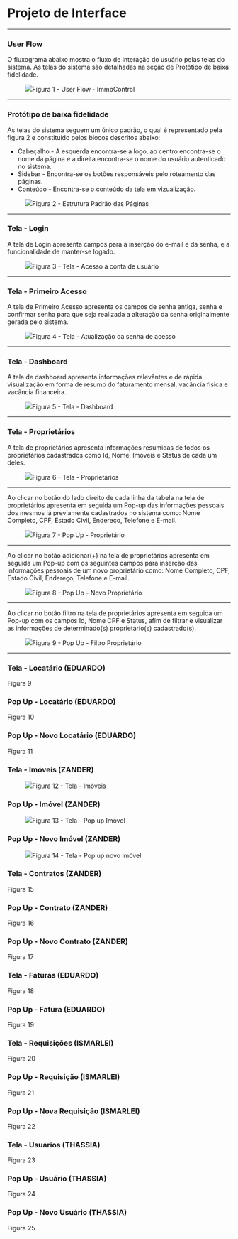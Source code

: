 
# Projeto de Interface

--------------------------------------------------------------------------------------------------------------------

### User Flow 

O fluxograma abaixo mostra o fluxo de interação do usuário pelas telas do sistema. As telas do sistema são detalhadas na seção de Protótipo de baixa fidelidade.

<figure> 
  <img src="img/user_flow_immocontrol.png"
    <figcaption>Figura 1 - User Flow - ImmoControl</figcaption>
</figure>

--------------------------------------------------------------------------------------------------------------------

### Protótipo de baixa fidelidade

As telas do sistema seguem um único padrão, o qual é representado pela figura 2 e constituído pelos blocos descritos abaixo:

* Cabeçalho - A esquerda encontra-se a logo, ao centro encontra-se o nome da página e a direita encontra-se o nome do usuário autenticado no sistema.
* Sidebar - Encontra-se os botões responsáveis pelo roteamento das páginas.
* Conteúdo - Encontra-se o conteúdo da tela em vizualização.
  
<figure> 
  <img src="img/padrao.png"
    <figcaption>Figura 2 - Estrutura Padrão das Páginas</figcaption>
</figure>

--------------------------------------------------------------------------------------------------------------------

### Tela - Login
A tela de Login apresenta campos para a inserção do e-mail e da senha, e a funcionalidade de manter-se logado.
<figure> 
  <img src="img/login.png"
    <figcaption>Figura 3 - Tela - Acesso à conta de usuário</figcaption>
</figure>

--------------------------------------------------------------------------------------------------------------------

### Tela - Primeiro Acesso
A tela de Primeiro Acesso apresenta os campos de senha antiga, senha e confirmar senha para que seja realizada a alteração da senha originalmente gerada pelo sistema.
<figure> 
  <img src="img/primeiro_acesso.png"
    <figcaption>Figura 4 - Tela - Atualização da senha de acesso</figcaption>
</figure>

--------------------------------------------------------------------------------------------------------------------

### Tela - Dashboard
A tela de dashboard apresenta informações relevântes e de rápida visualização em forma de resumo do faturamento mensal, vacância física e vacância financeira.
<figure> 
  <img src="img/dashboard.png"
    <figcaption>Figura 5 - Tela - Dashboard</figcaption>
</figure>

--------------------------------------------------------------------------------------------------------------------

### Tela - Proprietários
A tela de proprietários apresenta informações resumidas de todos os proprietários cadastrados como Id, Nome, Imóveis e Status de cada um deles.
<figure> 
  <img src="img/proprietarios.png"
    <figcaption>Figura 6 - Tela - Proprietários</figcaption>
</figure>

--------------------------------------------------------------------------------------------------------------------

Ao clicar no botão do lado direito de cada linha da tabela na tela de proprietários apresenta em seguida um Pop-up das informações pessoais dos mesmos já previamente cadastrados no sistema como: Nome Completo, CPF, Estado Civil, Endereço, Telefone e E-mail.
<figure> 
  <img src="img/popup_proprietario.png"
    <figcaption>Figura 7 - Pop Up - Proprietário</figcaption>
</figure>

--------------------------------------------------------------------------------------------------------------------

Ao clicar no botão adicionar(+) na tela de proprietários apresenta em seguida um Pop-up com os seguintes campos para inserção das informações pessoais de um novo proprietário como: Nome Completo, CPF, Estado Civil, Endereço, Telefone e E-mail.
<figure> 
  <img src="img/popup_novo_proprietario.png"
    <figcaption>Figura 8 - Pop Up - Novo Proprietário</figcaption>
</figure>

--------------------------------------------------------------------------------------------------------------------

Ao clicar no botão filtro na tela de proprietários apresenta em seguida um Pop-up com os campos Id, Nome CPF e Status, afim de filtrar e visualizar as informações de determinado(s) proprietário(s) cadastrado(s).
<figure> 
  <img src="img/filtro_proprietario.png"
    <figcaption>Figura 9 - Pop Up - Filtro Proprietário</figcaption>
</figure>

--------------------------------------------------------------------------------------------------------------------

### Tela - Locatário (EDUARDO)

Figura 9

### Pop Up - Locatário (EDUARDO)

Figura 10

### Pop Up - Novo Locatário (EDUARDO)

Figura 11

### Tela - Imóveis (ZANDER)
<figure> 
  <img src="img/imoveis.png"
    <figcaption>Figura 12 - Tela - Imóveis</figcaption>
</figure> 

### Pop Up - Imóvel (ZANDER)
<figure> 
  <img src="img/popup_imovel.png"
    <figcaption>Figura 13 - Tela - Pop up Imóvel</figcaption>
</figure> 


### Pop Up - Novo Imóvel (ZANDER)

<figure> 
  <img src="img/popup_novo_imovel.png"
    <figcaption>Figura 14 - Tela - Pop up novo imóvel</figcaption>
</figure> 

### Tela - Contratos (ZANDER)

Figura 15

### Pop Up - Contrato (ZANDER)

Figura 16

### Pop Up - Novo Contrato (ZANDER)

Figura 17

### Tela - Faturas (EDUARDO)

Figura 18

### Pop Up - Fatura (EDUARDO)

Figura 19

### Tela - Requisições (ISMARLEI)

Figura 20

### Pop Up - Requisição (ISMARLEI)

Figura 21

### Pop Up - Nova Requisição (ISMARLEI)

Figura 22

### Tela - Usuários (THASSIA)

Figura 23

### Pop Up - Usuário (THASSIA)

Figura 24

### Pop Up - Novo Usuário (THASSIA)

Figura 25












